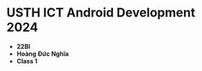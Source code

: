 USTH ICT Android Development 2024
========================================

* **22BI**
* **Hoàng Đức Nghĩa**
* **Class 1**
